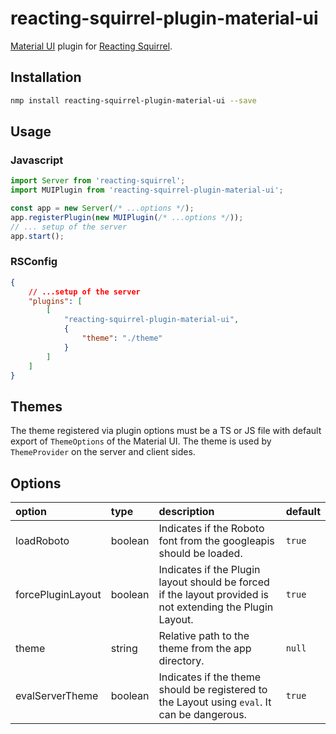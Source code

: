 # reacting-squirrel-plugin-material-ui
[Material UI](https://material-ui.com/) plugin for [Reacting Squirrel](https://www.npmjs.com/package/reacting-squirrel).

## Installation
```bash
nmp install reacting-squirrel-plugin-material-ui --save
```

## Usage
### Javascript
```javascript
import Server from 'reacting-squirrel';
import MUIPlugin from 'reacting-squirrel-plugin-material-ui';

const app = new Server(/* ...options */);
app.registerPlugin(new MUIPlugin(/* ...options */));
// ... setup of the server
app.start();
```
### RSConfig
```json
{
	// ...setup of the server
	"plugins": [
		[
			"reacting-squirrel-plugin-material-ui",
			{
				"theme": "./theme"
			}
		]
	]
}
```

## Themes
The theme registered via plugin options must be a TS or JS file with default export of `ThemeOptions` of the Material UI.
The theme is used by `ThemeProvider` on the server and client sides.

## Options
| option | type | description | default |
| :--- | :--- | :--- | :--- |
| loadRoboto | boolean | Indicates if the Roboto font from the googleapis should be loaded. | `true` |
| forcePluginLayout | boolean | Indicates if the Plugin layout should be forced if the layout provided is not extending the Plugin Layout. | `true` |
| theme | string | Relative path to the theme from the app directory. | `null` |
| evalServerTheme | boolean | Indicates if the theme should be registered to the Layout using `eval`. It can be dangerous. | `true` |
